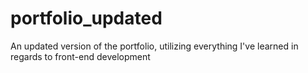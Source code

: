 # portfolio_updated
An updated version of the portfolio, utilizing everything I've learned in regards to front-end development
